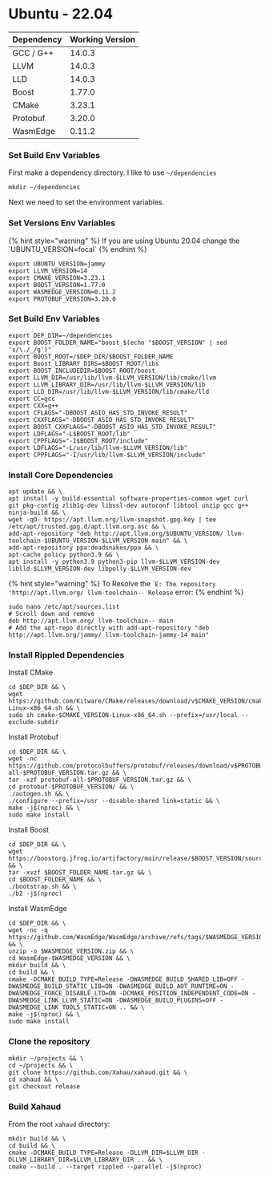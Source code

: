 # Ubuntu - 22.04

| Dependency | Working Version |
| ---------- | --------------- |
| GCC / G++  | 14.0.3          |
| LLVM       | 14.0.3          |
| LLD        | 14.0.3          |
| Boost      | 1.77.0          |
| CMake      | 3.23.1          |
| Protobuf   | 3.20.0          |
| WasmEdge   | 0.11.2          |

### Set Build Env Variables

First make a dependency directory. I like to use `~/dependencies`&#x20;

```
mkdir ~/dependencies
```

Next we need to set the environment variables.

### Set Versions Env Variables

{% hint style="warning" %}
If you are using Ubuntu 20.04 change the \`UBUNTU\_VERSION=focal\`
{% endhint %}

```
export UBUNTU_VERSION=jammy
export LLVM_VERSION=14
export CMAKE_VERSION=3.23.1
export BOOST_VERSION=1.77.0
export WASMEDGE_VERSION=0.11.2
export PROTOBUF_VERSION=3.20.0
```

### Set Build Env Variables

```
export DEP_DIR=~/dependencies
export BOOST_FOLDER_NAME="boost_$(echo "$BOOST_VERSION" | sed 's/\./_/g')"
export BOOST_ROOT=/$DEP_DIR/$BOOST_FOLDER_NAME
export Boost_LIBRARY_DIRS=$BOOST_ROOT/libs
export BOOST_INCLUDEDIR=$BOOST_ROOT/boost
export LLVM_DIR=/usr/lib/llvm-$LLVM_VERSION/lib/cmake/llvm
export LLVM_LIBRARY_DIR=/usr/lib/llvm-$LLVM_VERSION/lib
export LLD_DIR=/usr/lib/llvm-$LLVM_VERSION/lib/cmake/lld
export CC=gcc
export CXX=g++
export CFLAGS="-DBOOST_ASIO_HAS_STD_INVOKE_RESULT"
export CXXFLAGS="-DBOOST_ASIO_HAS_STD_INVOKE_RESULT"
export BOOST_CXXFLAGS="-DBOOST_ASIO_HAS_STD_INVOKE_RESULT"
export LDFLAGS="-L$BOOST_ROOT/lib"
export CPPFLAGS="-I$BOOST_ROOT/include"
export LDFLAGS="-L/usr/lib/llvm-$LLVM_VERSION/lib"
export CPPFLAGS="-I/usr/lib/llvm-$LLVM_VERSION/include"
```

### Install Core Dependencies

```
apt update && \
apt install -y build-essential software-properties-common wget curl git pkg-config zlib1g-dev libssl-dev autoconf libtool unzip gcc g++ ninja-build && \
wget -qO- https://apt.llvm.org/llvm-snapshot.gpg.key | tee /etc/apt/trusted.gpg.d/apt.llvm.org.asc && \
add-apt-repository "deb http://apt.llvm.org/$UBUNTU_VERSION/ llvm-toolchain-$UBUNTU_VERSION-$LLVM_VERSION main" && \
add-apt-repository ppa:deadsnakes/ppa && \
apt-cache policy python3.9 && \
apt install -y python3.9 python3-pip llvm-$LLVM_VERSION-dev liblld-$LLVM_VERSION-dev libpolly-$LLVM_VERSION-dev
```

{% hint style="warning" %}
To Resolve the \``E: The repository 'http://apt.llvm.org/ llvm-toolchain-- Release` error:
{% endhint %}

```
sudo nano /etc/apt/sources.list
# Scroll down and remove
deb http://apt.llvm.org/ llvm-toolchain-- main
# Add the apt-repo directly with add-apt-repository "deb http://apt.llvm.org/jammy/ llvm-toolchain-jammy-14 main"
```

### Install Rippled Dependencies

Install CMake

```
cd $DEP_DIR && \
wget https://github.com/Kitware/CMake/releases/download/v$CMAKE_VERSION/cmake-$CMAKE_VERSION-Linux-x86_64.sh && \
sudo sh cmake-$CMAKE_VERSION-Linux-x86_64.sh --prefix=/usr/local --exclude-subdir
```

Install Protobuf

```
cd $DEP_DIR && \
wget -nc https://github.com/protocolbuffers/protobuf/releases/download/v$PROTOBUF_VERSION/protobuf-all-$PROTOBUF_VERSION.tar.gz && \
tar -xzf protobuf-all-$PROTOBUF_VERSION.tar.gz && \
cd protobuf-$PROTOBUF_VERSION/ && \
./autogen.sh && \
./configure --prefix=/usr --disable-shared link=static && \
make -j$(nproc) && \
sudo make install
```

Install Boost

```
cd $DEP_DIR && \
wget https://boostorg.jfrog.io/artifactory/main/release/$BOOST_VERSION/source/$BOOST_FOLDER_NAME.tar.gz && \
tar -xvzf $BOOST_FOLDER_NAME.tar.gz && \
cd $BOOST_FOLDER_NAME && \
./bootstrap.sh && \
./b2 -j$(nproc)
```

Install WasmEdge

```
cd $DEP_DIR && \
wget -nc -q https://github.com/WasmEdge/WasmEdge/archive/refs/tags/$WASMEDGE_VERSION.zip && \
unzip -o $WASMEDGE_VERSION.zip && \
cd WasmEdge-$WASMEDGE_VERSION && \
mkdir build && \
cd build && \
cmake -DCMAKE_BUILD_TYPE=Release -DWASMEDGE_BUILD_SHARED_LIB=OFF -DWASMEDGE_BUILD_STATIC_LIB=ON -DWASMEDGE_BUILD_AOT_RUNTIME=ON -DWASMEDGE_FORCE_DISABLE_LTO=ON -DCMAKE_POSITION_INDEPENDENT_CODE=ON -DWASMEDGE_LINK_LLVM_STATIC=ON -DWASMEDGE_BUILD_PLUGINS=OFF -DWASMEDGE_LINK_TOOLS_STATIC=ON .. && \
make -j$(nproc) && \
sudo make install
```

### Clone the repository

```
mkdir ~/projects && \
cd ~/projects && \
git clone https://github.com/Xahau/xahaud.git && \
cd xahaud && \
git checkout release
```

### Build Xahaud

From the root `xahaud` directory:

```shellscript
mkdir build && \
cd build && \
cmake -DCMAKE_BUILD_TYPE=Release -DLLVM_DIR=$LLVM_DIR -DLLVM_LIBRARY_DIR=$LLVM_LIBRARY_DIR .. && \
cmake --build . --target rippled --parallel -j$(nproc)
```

